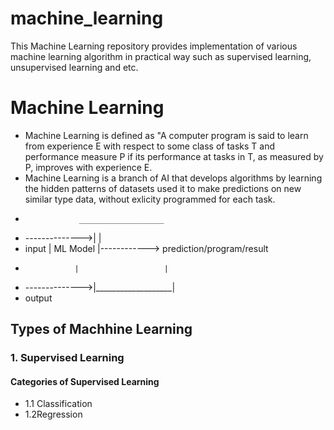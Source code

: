 # machine_learning
 This Machine Learning repository provides implementation of various machine learning algorithm in practical way such as supervised learning, unsupervised learning and etc.

# Machine Learning
- Machine Learning is defined as "A computer program is said to learn from experience E with respect to some class of tasks T and performance measure P if its performance at tasks in T, as measured by P, improves with experience E.
- Machine Learning is a branch of AI that develops algorithms by learning the hidden patterns of datasets used it to make predictions on new similar type data, without exlicity programmed for each task.
-                 ___________________
- -------------->|                   |
-   input        | ML Model          |------------> prediction/program/result
-                |                   |
- -------------->|___________________|
-   output

## Types of Machhine Learning
### 1. Supervised Learning
#### Categories of Supervised Learning
- 1.1 Classification
- 1.2Regression